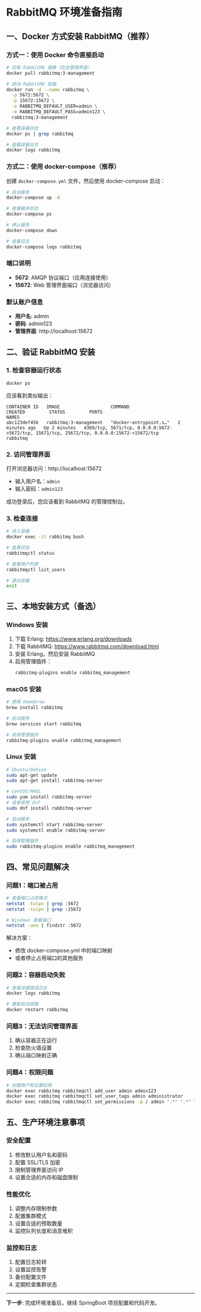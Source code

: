 # RabbitMQ 环境准备指南

## 一、Docker 方式安装 RabbitMQ（推荐）

### 方式一：使用 Docker 命令直接启动

```bash
# 拉取 RabbitMQ 镜像（包含管理界面）
docker pull rabbitmq:3-management

# 启动 RabbitMQ 容器
docker run -d --name rabbitmq \
  -p 5672:5672 \
  -p 15672:15672 \
  -e RABBITMQ_DEFAULT_USER=admin \
  -e RABBITMQ_DEFAULT_PASS=admin123 \
  rabbitmq:3-management

# 查看容器状态
docker ps | grep rabbitmq

# 查看容器日志
docker logs rabbitmq
```

### 方式二：使用 docker-compose（推荐）

创建 `docker-compose.yml` 文件，然后使用 docker-compose 启动：

```bash
# 启动服务
docker-compose up -d

# 查看服务状态
docker-compose ps

# 停止服务
docker-compose down

# 查看日志
docker-compose logs rabbitmq
```

### 端口说明
- **5672**: AMQP 协议端口（应用连接使用）
- **15672**: Web 管理界面端口（浏览器访问）

### 默认账户信息
- **用户名**: admin
- **密码**: admin123
- **管理界面**: http://localhost:15672

## 二、验证 RabbitMQ 安装

### 1. 检查容器运行状态
```bash
docker ps
```
应该看到类似输出：
```
CONTAINER ID   IMAGE                   COMMAND                  CREATED         STATUS         PORTS                                                                                                         NAMES
abc123def456   rabbitmq:3-management   "docker-entrypoint.s…"   2 minutes ago   Up 2 minutes   4369/tcp, 5671/tcp, 0.0.0.0:5672->5672/tcp, 15671/tcp, 25672/tcp, 0.0.0.0:15672->15672/tcp             rabbitmq
```

### 2. 访问管理界面
打开浏览器访问：http://localhost:15672
- 输入用户名：`admin`
- 输入密码：`admin123`

成功登录后，您应该看到 RabbitMQ 的管理控制台。

### 3. 检查连接
```bash
# 进入容器
docker exec -it rabbitmq bash

# 查看状态
rabbitmqctl status

# 查看用户列表
rabbitmqctl list_users

# 退出容器
exit
```

## 三、本地安装方式（备选）

### Windows 安装
1. 下载 Erlang: https://www.erlang.org/downloads
2. 下载 RabbitMQ: https://www.rabbitmq.com/download.html
3. 安装 Erlang，然后安装 RabbitMQ
4. 启用管理插件：
   ```cmd
   rabbitmq-plugins enable rabbitmq_management
   ```

### macOS 安装
```bash
# 使用 Homebrew
brew install rabbitmq

# 启动服务
brew services start rabbitmq

# 启用管理插件
rabbitmq-plugins enable rabbitmq_management
```

### Linux 安装
```bash
# Ubuntu/Debian
sudo apt-get update
sudo apt-get install rabbitmq-server

# CentOS/RHEL
sudo yum install rabbitmq-server
# 或者使用 dnf
sudo dnf install rabbitmq-server

# 启动服务
sudo systemctl start rabbitmq-server
sudo systemctl enable rabbitmq-server

# 启用管理插件
sudo rabbitmq-plugins enable rabbitmq_management
```

## 四、常见问题解决

### 问题1：端口被占用
```bash
# 查看端口占用情况
netstat -tulpn | grep :5672
netstat -tulpn | grep :15672

# Windows 查看端口
netstat -ano | findstr :5672
```

解决方案：
- 修改 docker-compose.yml 中的端口映射
- 或者停止占用端口的其他服务

### 问题2：容器启动失败
```bash
# 查看详细错误日志
docker logs rabbitmq

# 重新启动容器
docker restart rabbitmq
```

### 问题3：无法访问管理界面
1. 确认容器正在运行
2. 检查防火墙设置
3. 确认端口映射正确

### 问题4：权限问题
```bash
# 创建用户和设置权限
docker exec rabbitmq rabbitmqctl add_user admin admin123
docker exec rabbitmq rabbitmqctl set_user_tags admin administrator
docker exec rabbitmq rabbitmqctl set_permissions -p / admin ".*" ".*" ".*"
```

## 五、生产环境注意事项

### 安全配置
1. 修改默认用户名和密码
2. 配置 SSL/TLS 加密
3. 限制管理界面访问 IP
4. 设置合适的内存和磁盘限制

### 性能优化
1. 调整内存限制参数
2. 配置集群模式
3. 设置合适的预取数量
4. 监控队列长度和消息堆积

### 监控和日志
1. 配置日志轮转
2. 设置监控告警
3. 备份配置文件
4. 定期检查集群状态

---

**下一步**: 完成环境准备后，继续 SpringBoot 项目配置和代码开发。